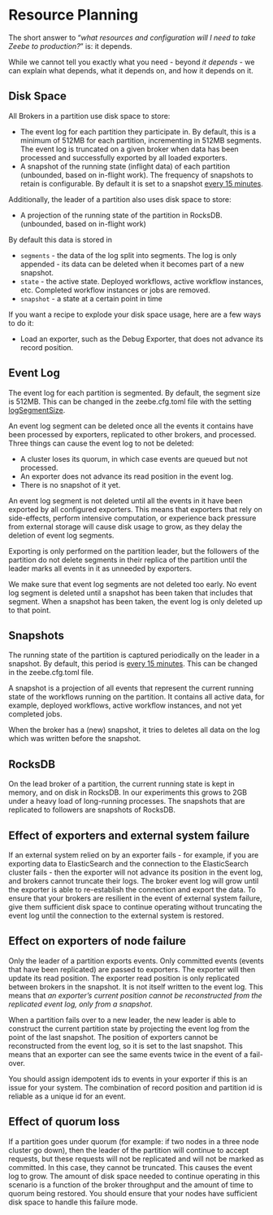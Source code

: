 # Resource Planning

The short answer to “_what resources and configuration will I need to take Zeebe to production?_” is: it depends.

While we cannot tell you exactly what you need - beyond _it depends_ - we can explain what depends, what it depends on, and how it depends on it.

## Disk Space

All Brokers in a partition use disk space to store:

- The event log for each partition they participate in. By default, this is a minimum of 512MB for each partition, incrementing in 512MB segments. The event log is truncated on a given broker when data has been processed and successfully exported by all loaded exporters.
- A snapshot of the running state (inflight data) of each partition (unbounded, based on in-flight work). The frequency of snapshots to retain is configurable. By default it is set to a snapshot [every 15 minutes](https://github.com/zeebe-io/zeebe/blob/cca5aeda4bd9d7e7e83f68d221bbf1a3e4d0f000/dist/src/main/config/zeebe.cfg.toml#L145).

Additionally, the leader of a partition also uses disk space to store:
- A projection of the running state of the partition in RocksDB. (unbounded, based on in-flight work)

By default this data is stored in

- `segments` - the data of the log split into segments. The log is only appended - its data can be deleted when it becomes part of a new snapshot.
- `state` - the active state. Deployed workflows, active workflow instances, etc. Completed workflow instances or jobs are removed.
- `snapshot` - a state at a certain point in time

If you want a recipe to explode your disk space usage, here are a few ways to do it:

- Load an exporter, such as the Debug Exporter, that does not advance its record position.

## Event Log

The event log for each partition is segmented. By default, the segment size is 512MB. This can be changed in the zeebe.cfg.toml file with the setting [logSegmentSize](https://github.com/zeebe-io/zeebe/blob/0.20.0/dist/src/main/config/zeebe.cfg.toml#L148).

An event log segment can be deleted once all the events it contains have been processed by exporters, replicated to other brokers, and processed. Three things can cause the event log to not be deleted:

- A cluster loses its quorum, in which case events are queued but not processed.
- An exporter does not advance its read position in the event log.
- There is no snapshot of it yet.

An event log segment is not deleted until all the events in it have been exported by all configured exporters. This means that exporters that rely on side-effects, perform intensive computation, or experience back pressure from external storage will cause disk usage to grow, as they delay the deletion of event log segments.

Exporting is only performed on the partition leader, but the followers of the partition do not delete segments in their replica of the partition until the leader marks all events in it as unneeded by exporters.

We make sure that event log segments are not deleted too early. No event log segment is deleted until a snapshot has been taken that includes that segment. When a snapshot has been taken, the event log is only deleted up to that point.

## Snapshots

The running state of the partition is captured periodically on the leader in a snapshot. By default, this period is [every 15 minutes](https://github.com/zeebe-io/zeebe/blob/0.20.0/dist/src/main/config/zeebe.cfg.toml#L151). This can be changed in the zeebe.cfg.toml file.

A snapshot is a projection of all events that represent the current running state of the workflows running on the partition.  It contains all active data, for example, deployed workflows, active workflow instances, and not yet completed jobs.

When the broker has a (new) snapshot, it tries to deletes all data on the log which was written before the snapshot.

## RocksDB

On the lead broker of a partition, the current running state is kept in memory, and on disk in RocksDB. In our experiments this grows to 2GB under a heavy load of long-running processes. The snapshots that are replicated to followers are snapshots of RocksDB.

## Effect of exporters and external system failure

If an external system relied on by an exporter fails - for example, if you are exporting data to ElasticSearch and the connection to the ElasticSearch cluster fails - then the exporter will not advance its position in the event log, and brokers cannot truncate their logs. The broker event log will grow until the exporter is able to re-establish the connection and export the data.
To ensure that your brokers are resilient in the event of external system failure, give them sufficient disk space to continue operating without truncating the event log until the connection to the external system is restored.

## Effect on exporters of node failure

Only the leader of a partition exports events. Only committed events (events that have been replicated) are passed to exporters. The exporter will then update its read position. The exporter read position is only replicated between brokers in the snapshot. It is not itself written to the event log. This means that _an exporter’s current position cannot be reconstructed from the replicated event log, only from a snapshot_.

When a partition fails over to a new leader, the new leader is able to construct the current partition state by projecting the event log from the point of the last snapshot. The position of exporters cannot be reconstructed from the event log, so it is set to the last snapshot. This means that an exporter can see the same events twice in the event of a fail-over.

You should assign idempotent ids to events in your exporter if this is an issue for your system. The combination of record position and partition id is reliable as a unique id for an event.

## Effect of quorum loss

If a partition goes under quorum (for example: if two nodes in a three node cluster go down), then the leader of the partition will continue to accept requests, but these requests will not be replicated and will not be marked as committed. In this case, they cannot be truncated. This causes the event log to grow. The amount of disk space needed to continue operating in this scenario is a function of the broker throughput and the amount of time to quorum being restored. You should ensure that your nodes have sufficient disk space to handle this failure mode.
